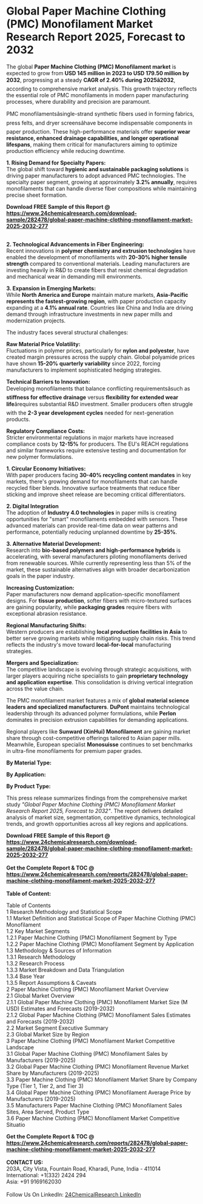<h1>Global Paper Machine Clothing (PMC) Monofilament Market Research Report 2025, Forecast to 2032</h1><p>The global <strong>Paper Machine Clothing (PMC) Monofilament market</strong> is expected to grow from <strong>USD 145 million in 2023 to USD 179.50 million by 2032</strong>, progressing at a steady <strong>CAGR of 2.40% during 2025â2032</strong>, according to comprehensive market analysis. This growth trajectory reflects the essential role of PMC monofilaments in modern paper manufacturing processes, where durability and precision are paramount.</p><p>PMC monofilamentsâsingle-strand synthetic fibers used in forming fabrics, press felts, and dryer screensâhave become indispensable components in paper production. These high-performance materials offer <strong>superior wear resistance, enhanced drainage capabilities, and longer operational lifespans</strong>, making them critical for manufacturers aiming to optimize production efficiency while reducing downtime.</p><p><strong>1. Rising Demand for Specialty Papers:</strong><br>
The global shift toward <strong>hygienic and sustainable packaging solutions</strong> is driving paper manufacturers to adopt advanced PMC technologies. The specialty paper segment, growing at approximately <strong>3.2% annually</strong>, requires monofilaments that can handle diverse fiber compositions while maintaining precise sheet formation.</p><div><b>Download FREE Sample of this Report @ 
            <a href="https://www.24chemicalresearch.com/download-sample/282478/global-paper-machine-clothing-monofilament-market-2025-2032-277">
            https://www.24chemicalresearch.com/download-sample/282478/global-paper-machine-clothing-monofilament-market-2025-2032-277</a></b></div><br><p><strong>2. Technological Advancements in Fiber Engineering:</strong><br>
Recent innovations in <strong>polymer chemistry and extrusion technologies</strong> have enabled the development of monofilaments with <strong>20-30% higher tensile strength</strong> compared to conventional materials. Leading manufacturers are investing heavily in R&amp;D to create fibers that resist chemical degradation and mechanical wear in demanding mill environments.</p><p><strong>3. Expansion in Emerging Markets:</strong><br>
While <strong>North America and Europe</strong> maintain mature markets, <strong>Asia-Pacific represents the fastest-growing region</strong>, with paper production capacity expanding at a <strong>4.1% annual rate</strong>. Countries like China and India are driving demand through infrastructure investments in new paper mills and modernization projects.</p><p>The industry faces several structural challenges:</p><p><strong>Raw Material Price Volatility:</strong><br>
	Fluctuations in polymer prices, particularly for <strong>nylon and polyester</strong>, have created margin pressures across the supply chain. Global polyamide prices have shown <strong>15-20% quarterly variability</strong> since 2022, forcing manufacturers to implement sophisticated hedging strategies.</p><p><strong>Technical Barriers to Innovation:</strong><br>
	Developing monofilaments that balance conflicting requirementsâsuch as <strong>stiffness for effective drainage</strong> versus <strong>flexibility for extended wear life</strong>ârequires substantial R&amp;D investment. Smaller producers often struggle with the <strong>2-3 year development cycles</strong> needed for next-generation products.</p><p><strong>Regulatory Compliance Costs:</strong><br>
	Stricter environmental regulations in major markets have increased compliance costs by <strong>12-15%</strong> for producers. The EU's REACH regulations and similar frameworks require extensive testing and documentation for new polymer formulations.</p><p><strong>1. Circular Economy Initiatives:</strong><br>
With paper producers facing <strong>30-40% recycling content mandates</strong> in key markets, there's growing demand for monofilaments that can handle recycled fiber blends. Innovative surface treatments that reduce fiber sticking and improve sheet release are becoming critical differentiators.</p><p><strong>2. Digital Integration</strong><br>
The adoption of <strong>Industry 4.0 technologies</strong> in paper mills is creating opportunities for "smart" monofilaments embedded with sensors. These advanced materials can provide real-time data on wear patterns and performance, potentially reducing unplanned downtime by <strong>25-35%</strong>.</p><p><strong>3. Alternative Material Development:</strong><br>
Research into <strong>bio-based polymers and high-performance hybrids</strong> is accelerating, with several manufacturers piloting monofilaments derived from renewable sources. While currently representing less than 5% of the market, these sustainable alternatives align with broader decarbonization goals in the paper industry.</p><p><strong>Increasing Customization:</strong><br>
	Paper manufacturers now demand application-specific monofilament designs. For <strong>tissue production</strong>, softer fibers with micro-textured surfaces are gaining popularity, while <strong>packaging grades</strong> require fibers with exceptional abrasion resistance.</p><p><strong>Regional Manufacturing Shifts:</strong><br>
	Western producers are establishing <strong>local production facilities in Asia</strong> to better serve growing markets while mitigating supply chain risks. This trend reflects the industry's move toward <strong>local-for-local</strong> manufacturing strategies.</p><p><strong>Mergers and Specialization:</strong><br>
	The competitive landscape is evolving through strategic acquisitions, with larger players acquiring niche specialists to gain <strong>proprietary technology and application expertise</strong>. This consolidation is driving vertical integration across the value chain.</p><p>The PMC monofilament market features a mix of <strong>global material science leaders and specialized manufacturers</strong>. <strong>DuPont</strong> maintains technological leadership through its advanced polymer formulations, while <strong>Perlon</strong> dominates in precision extrusion capabilities for demanding applications.</p><p>Regional players like <strong>Sunward (XinHui) Monofilament</strong> are gaining market share through cost-competitive offerings tailored to Asian paper mills. Meanwhile, European specialist <strong>Monosuisse</strong> continues to set benchmarks in ultra-fine monofilaments for premium paper grades.</p><p><strong>By Material Type:</strong></p><p><strong>By Application:</strong></p><p><strong>By Product Type:</strong></p><p>This press release summarizes findings from the comprehensive market study <em>"Global Paper Machine Clothing (PMC) Monofilament Market Research Report 2025, Forecast to 2032"</em>. The report delivers detailed analysis of market size, segmentation, competitive dynamics, technological trends, and growth opportunities across all key regions and applications.</p><div><b>Download FREE Sample of this Report @ 
            <a href="https://www.24chemicalresearch.com/download-sample/282478/global-paper-machine-clothing-monofilament-market-2025-2032-277">
            https://www.24chemicalresearch.com/download-sample/282478/global-paper-machine-clothing-monofilament-market-2025-2032-277</a></b></div><br><div><b>Get the Complete Report & TOC @ 
            <a href="https://www.24chemicalresearch.com/reports/282478/global-paper-machine-clothing-monofilament-market-2025-2032-277">
            https://www.24chemicalresearch.com/reports/282478/global-paper-machine-clothing-monofilament-market-2025-2032-277</a></b></div><br>
            <b>Table of Content:</b><p>Table of Contents<br />
1 Research Methodology and Statistical Scope<br />
1.1 Market Definition and Statistical Scope of Paper Machine Clothing (PMC) Monofilament<br />
1.2 Key Market Segments<br />
1.2.1 Paper Machine Clothing (PMC) Monofilament Segment by Type<br />
1.2.2 Paper Machine Clothing (PMC) Monofilament Segment by Application<br />
1.3 Methodology & Sources of Information<br />
1.3.1 Research Methodology<br />
1.3.2 Research Process<br />
1.3.3 Market Breakdown and Data Triangulation<br />
1.3.4 Base Year<br />
1.3.5 Report Assumptions & Caveats<br />
2 Paper Machine Clothing (PMC) Monofilament Market Overview<br />
2.1 Global Market Overview<br />
2.1.1 Global Paper Machine Clothing (PMC) Monofilament Market Size (M USD) Estimates and Forecasts (2019-2032)<br />
2.1.2 Global Paper Machine Clothing (PMC) Monofilament Sales Estimates and Forecasts (2019-2032)<br />
2.2 Market Segment Executive Summary<br />
2.3 Global Market Size by Region<br />
3 Paper Machine Clothing (PMC) Monofilament Market Competitive Landscape<br />
3.1 Global Paper Machine Clothing (PMC) Monofilament Sales by Manufacturers (2019-2025)<br />
3.2 Global Paper Machine Clothing (PMC) Monofilament Revenue Market Share by Manufacturers (2019-2025)<br />
3.3 Paper Machine Clothing (PMC) Monofilament Market Share by Company Type (Tier 1, Tier 2, and Tier 3)<br />
3.4 Global Paper Machine Clothing (PMC) Monofilament Average Price by Manufacturers (2019-2025)<br />
3.5 Manufacturers Paper Machine Clothing (PMC) Monofilament Sales Sites, Area Served, Product Type<br />
3.6 Paper Machine Clothing (PMC) Monofilament Market Competitive Situatio</p><div><b>Get the Complete Report & TOC @ 
            <a href="https://www.24chemicalresearch.com/reports/282478/global-paper-machine-clothing-monofilament-market-2025-2032-277">
            https://www.24chemicalresearch.com/reports/282478/global-paper-machine-clothing-monofilament-market-2025-2032-277</a></b></div><br><b>CONTACT US:</b><br>
            203A, City Vista, Fountain Road, Kharadi, Pune, India - 411014<br>
            International: +1(332) 2424 294<br>
            Asia: +91 9169162030 <br><br>
            Follow Us On LinkedIn: <a href="https://www.linkedin.com/company/24chemicalresearch/">24ChemicalResearch LinkedIn</a>